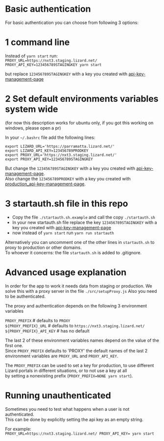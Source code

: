 Basic authentication
====================

For basic authentication you can choose from following 3 options:

1 command line
===============

Instead of `yarn start` run:   
`PROXY_URL=https://nxt3.staging.lizard.net/ PROXY_API_KEY=123456789STAGINGKEY yarn start`  
  
but replace `123456789STAGINGKEY` with a key you created with [api-key-management-page](https://nxt3.staging.lizard.net/management/#/personal_api_keys)  

2 Set default environments variables system wide 
=================================================

(for now this description works for ubuntu only, if you got this working on windows, please open a pr)

In your `~/.bashrc` file add the following lines:

`export LIZARD_URL='https://parramatta.lizard.net/'`   
`export LIZARD_API_KEY=123456789PRODKEY`  
`export PROXY_URL='https://nxt3.staging.lizard.net/'`  
`export PROXY_API_KEY=123456789STAGINGKEY`  

But change the `123456789STAGINGKEY` with a key you created with [api-key-management-page](https://nxt3.staging.lizard.net/management/#/personal_api_keys).  
Also change the `123456789PRODKEY` with a key you created with [production_api-key-management-page](https://demo.lizard.net/management/#/personal_api_keys). 

3 startauth.sh file in this repo
================================= 

- Copy the file `./startauth.sh.example` and call the copy `./startauth.sh`  
- In your new startauth.sh file replace the key `123456789STAGINGKEY` with a key you created with [api-key-management-page](https://nxt3.staging.lizard.net/management/#/personal_api_keys)
- now instead of `yarn start` run `yarn run startauth`

Alternatively you can uncomment one of the other lines in `startauth.sh` to proxy to production or other domains.  
To whoever it concerns: the file `startauth.sh` is added to .gitignore.  

Advanced usage explanation
==========================

In order for the app to work it needs data from staging or production.
We solve this with a proxy server in the file `./src/setupProxy.js` 
Also you need to be authenticated.

The proxy and authentication depends on the following 3 environment variables

`PROXY_PREFIX` # defaults to `PROXY`  
`${PROXY_PREFIX}_URL` # defaults to `https://nxt3.staging.lizard.net/`  
`${PROXY_PREFIX}_API_KEY` # has no default  

The last 2 of these environment variables names depend on the value of the first one.  
Since `PROXY_PREFIX` defaults to 'PROXY' the default names of the last 2 environment variables are `PROXY_URL` and `PROXY_API_KEY`.  

The `PROXY_PREFIX` can be used to set a key for production, to use different  
Lizard portals in different situations, or to not use a key at all  
by setting a nonexisting prefix (`PROXY_PREFIX=NONE yarn start`).  

Running unauthenticated
=======================

Sometimes you need to test what happens when a user is not authenticated.  
This can be done by explicitly setting the api key as an empty string.  
  
For example:  
`PROXY_URL=https://nxt3.staging.lizard.net/ PROXY_API_KEY= yarn start`